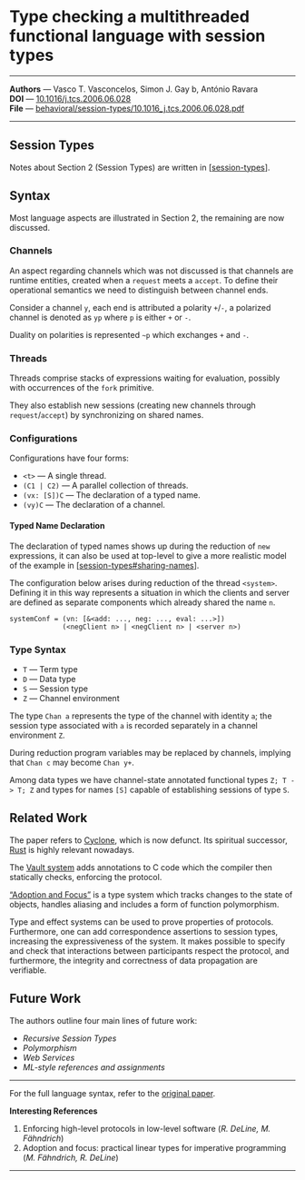 # Type checking a multithreaded functional language with session types

---

**Authors** — Vasco T. Vasconcelos, Simon J. Gay b, António Ravara\
**DOI** — [10.1016/j.tcs.2006.06.028](https://doi.org/10.1016/j.tcs.2006.06.028)\
**File** — [behavioral/session-types/10.1016_j.tcs.2006.06.028.pdf](https://github.com/rustype/bibliography/blob/main/behavioral/session-types/10.1016_j.tcs.2006.06.028.pdf)

---

## Session Types

Notes about Section 2 (Session Types) are written in [[session-types]].

## Syntax

Most language aspects are illustrated in Section 2,
the remaining are now discussed.

### Channels

An aspect regarding channels which was not discussed is that channels are runtime entities,
created when a `request` meets a `accept`.
To define their operational semantics we need to distinguish between channel ends.

Consider a channel `y`, each end is attributed a polarity `+`/`-`,
a polarized channel is denoted as `yp` where `p` is either `+` or `-`.

Duality on polarities is represented `~p` which exchanges `+` and `-`.

### Threads

Threads comprise stacks of expressions waiting for evaluation,
possibly with occurrences of the `fork` primitive.

They also establish new sessions (creating new channels through `request`/`accept`) by synchronizing on shared names.

### Configurations

Configurations have four forms:

- `<t>` — A single thread.
- `(C1 | C2)` — A parallel collection of threads.
- `(vx: [S])C` — The declaration of a typed name.
- `(vy)C` — The declaration of a channel.

#### Typed Name Declaration

The declaration of typed names shows up during the reduction of `new` expressions,
it can also be used at top-level to give a more realistic model of the example in
[[session-types#sharing-names](../notes/session-types.md#sharing-names)].

The configuration below arises during reduction of the thread `<system>`.
Defining it in this way represents a situation in which the clients and server are defined as separate components which already shared the name `n`.

```
systemConf = (vn: [&<add: ..., neg: ..., eval: ...>])
             (<negClient n> | <negClient n> | <server n>)
```

### Type Syntax

- `T` — Term type
- `D` — Data type
- `S` — Session type
- `Z` — Channel environment

The type `Chan a` represents the type of the channel with identity `a`;
the session type associated with `a` is recorded separately in a channel environment `Z`.

During reduction program variables may be replaced by channels,
implying that `Chan c` may become `Chan y+`.

Among data types we have channel-state annotated functional types `Z; T -> T; Z` and
types for names `[S]` capable of establishing sessions of type `S`.

## Related Work

The paper refers to [Cyclone](https://cyclone.thelanguage.org/), which is now defunct.
Its spiritual successor, [Rust](https://rust-lang.org) is highly relevant nowadays.

The [Vault system](#1) adds annotations to C code which the compiler then statically checks,
enforcing the protocol.

[“Adoption and Focus”](#2) is a type system which tracks changes to the state of objects,
handles aliasing and includes a form of function polymorphism.

Type and effect systems can be used to prove properties of protocols.
Furthermore, one can add correspondence assertions to session types, increasing the expressiveness of the system.
It makes possible to specify and check that interactions between participants respect the protocol,
and furthermore, the integrity and correctness of data propagation are verifiable.

## Future Work

The authors outline four main lines of future work:
- *Recursive Session Types*
- *Polymorphism*
- *Web Services*
- *ML-style references and assignments*

---

For the full language syntax, refer to the [original paper](https://doi.org/10.1016/j.tcs.2006.06.028).

**Interesting References**

1. <span id="1"> Enforcing high-level protocols in low-level software
    (*R. DeLine, M. Fähndrich*) </span>
2. <span id="2"> Adoption and focus: practical linear types for imperative programming
    (*M. Fähndrich, R. DeLine*) </span>

---

[//begin]: # "Autogenerated link references for markdown compatibility"
[session-types]: ../../notes/session-types "Session Types"
[//end]: # "Autogenerated link references"